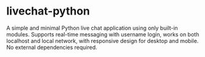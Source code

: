 # livechat-python
A simple and minimal Python live chat application using only built-in modules. Supports real-time messaging with username login, works on both localhost and local network, with responsive design for desktop and mobile. No external dependencies required.
